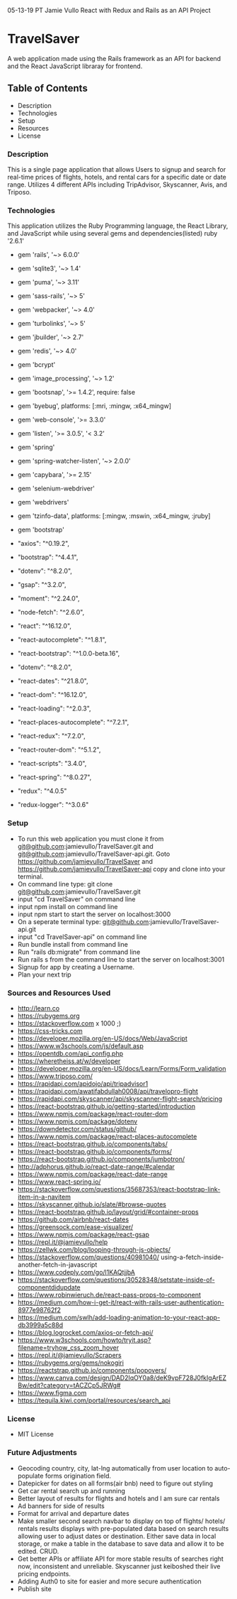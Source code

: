 05-13-19 PT Jamie Vullo React with Redux and Rails as an API Project

# TravelSaver
A web application made using the Rails framework as an API for backend and the React JavaScript libraray for frontend. 

## Table of Contents
* Description
* Technologies
* Setup
* Resources
* License

### Description
This is a single page application that allows Users to signup and search for real-time prices of flights, hotels, and rental cars for a specific date or date range. Utilizes 4 different APIs including TripAdvisor, Skyscanner, Avis, and Triposo.  

### Technologies
This application utilizes the Ruby Programming language, the React Library, and JavaScript while using several gems and dependencies(listed)
ruby '2.6.1'
* gem 'rails', '~> 6.0.0'
* gem 'sqlite3', '~> 1.4'
* gem 'puma', '~> 3.11'
* gem 'sass-rails', '~> 5'
* gem 'webpacker', '~> 4.0'
* gem 'turbolinks', '~> 5'
* gem 'jbuilder', '~> 2.7'
* gem 'redis', '~> 4.0'
* gem 'bcrypt'
* gem 'image_processing', '~> 1.2'
* gem 'bootsnap', '>= 1.4.2', require: false
* gem 'byebug', platforms: [:mri, :mingw, :x64_mingw]
* gem 'web-console', '>= 3.3.0'
* gem 'listen', '>= 3.0.5', '< 3.2'
* gem 'spring'
* gem 'spring-watcher-listen', '~> 2.0.0'
* gem 'capybara', '>= 2.15'
* gem 'selenium-webdriver'
* gem 'webdrivers'
* gem 'tzinfo-data', platforms: [:mingw, :mswin, :x64_mingw, :jruby]
* gem 'bootstrap'

* "axios": "^0.19.2",
* "bootstrap": "^4.4.1",
* "dotenv": "^8.2.0",
* "gsap": "^3.2.0",
* "moment": "^2.24.0",
* "node-fetch": "^2.6.0",
* "react": "^16.12.0",
* "react-autocomplete": "^1.8.1",
* "react-bootstrap": "^1.0.0-beta.16",
* "dotenv": "^8.2.0",
* "react-dates": "^21.8.0",
* "react-dom": "^16.12.0",
* "react-loading": "^2.0.3",
* "react-places-autocomplete": "^7.2.1",
* "react-redux": "^7.2.0",
* "react-router-dom": "^5.1.2",
* "react-scripts": "3.4.0",
* "react-spring": "^8.0.27",
* "redux": "^4.0.5"
* "redux-logger": "^3.0.6"

### Setup
* To run this web application you must clone it from git@github.com:jamievullo/TravelSaver.git and git@github.com:jamievullo/TravelSaver-api.git. Goto https://github.com/jamievullo/TravelSaver and https://github.com/jamievullo/TravelSaver-api copy and clone into your terminal.
* On command line type: git clone git@github.com:jamievullo/TravelSaver.git
* input "cd TravelSaver" on command line
* input npm install on command line
* input npm start to start the server on localhost:3000
* On a seperate terminal type: git@github.com:jamievullo/TravelSaver-api.git
* input "cd TravelSaver-api" on command line
* Run bundle install from command line
* Run "rails db:migrate" from command line
* Run rails s from the command line to start the server on localhost:3001
* Signup for app by creating a Username.
* Plan your next trip 

### Sources and Resources Used
* http://learn.co
* https://rubygems.org
* https://stackoverflow.com x 1000 ;)
* https://css-tricks.com
* https://developer.mozilla.org/en-US/docs/Web/JavaScript
* https://www.w3schools.com/js/default.asp
* https://opentdb.com/api_config.php
* https://wheretheiss.at/w/developer
* https://developer.mozilla.org/en-US/docs/Learn/Forms/Form_validation
* https://www.triposo.com/
* https://rapidapi.com/apidojo/api/tripadvisor1
* https://rapidapi.com/awatifabdullah0008/api/travelopro-flight
* https://rapidapi.com/skyscanner/api/skyscanner-flight-search/pricing
* https://react-bootstrap.github.io/getting-started/introduction
* https://www.npmjs.com/package/react-router-dom
* https://www.npmjs.com/package/dotenv
* https://downdetector.com/status/github/
* https://www.npmjs.com/package/react-places-autocomplete
* https://react-bootstrap.github.io/components/tabs/
* https://react-bootstrap.github.io/components/forms/
* https://react-bootstrap.github.io/components/jumbotron/
* http://adphorus.github.io/react-date-range/#calendar
* https://www.npmjs.com/package/react-date-range
* https://www.react-spring.io/
* https://stackoverflow.com/questions/35687353/react-bootstrap-link-item-in-a-navitem
* https://skyscanner.github.io/slate/#browse-quotes
* https://react-bootstrap.github.io/layout/grid/#container-props
* https://github.com/airbnb/react-dates
* https://greensock.com/ease-visualizer/
* https://www.npmjs.com/package/react-gsap
* https://repl.it/@jamievullo/help
* https://zellwk.com/blog/looping-through-js-objects/
* https://stackoverflow.com/questions/40981040/     using-a-fetch-inside-another-fetch-in-javascript
* https://www.codeply.com/go/l1KAQtjjbA
* https://stackoverflow.com/questions/30528348/setstate-inside-of-componentdidupdate
* https://www.robinwieruch.de/react-pass-props-to-component
* https://medium.com/how-i-get-it/react-with-rails-user-authentication-8977e98762f2
* https://medium.com/swlh/add-loading-animation-to-your-react-app-db3999a5c88d
* https://blog.logrocket.com/axios-or-fetch-api/
* https://www.w3schools.com/howto/tryit.asp?filename=tryhow_css_zoom_hover
* https://repl.it/@jamievullo/Scrapers
* https://rubygems.org/gems/nokogiri
* https://reactstrap.github.io/components/popovers/
* https://www.canva.com/design/DAD2IqOY0a8/deK9vpF728J0fkIgArEZBw/edit?category=tACZCp5JRWg#
* https://www.figma.com
* https://tequila.kiwi.com/portal/resources/search_api


### License
* MIT License

### Future Adjustments 
* Geocoding country, city, lat-lng automatically from user location to   auto-populate forms origination field. 
* Datepicker for dates on all forms(air bnb) need to figure out styling
* Get car rental search up and running
* Better layout of results for flights and hotels and I am sure car rentals
* Ad banners for side of results
* Format for arrival and departure dates
* Make smaller second search navbar to display on top of flights/ hotels/ rentals
results displays with pre-populated data based on search results allowing user to adjust dates or destination. Either save data in local storage, or make a table in the database to save data and allow it to be edited. CRUD.
* Get better APIs or affiliate API for more stable results of searches right now,   inconsistent and unreliable. Skyscanner just keiboshed their live pricing endpoints.
* Adding Auth0 to site for easier and more secure authentication
* Publish site